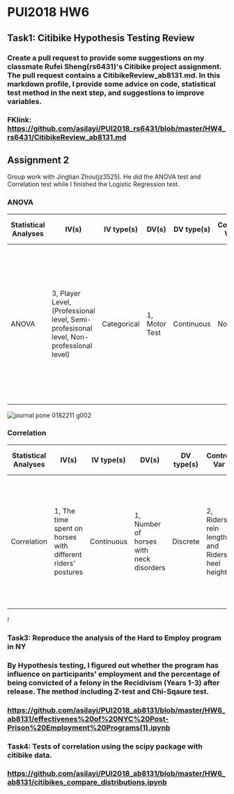 # PUI2018 HW6
## Task1: Citibike Hypothesis Testing Review
### Create a pull request to provide some suggestions on my classmate Rufei Sheng(rs6431)'s Citibike project assignment. The pull request contains a CitibikeReview_ab8131.md. In this markdown profile, I provide some advice on code, statistical test method in the next step, and suggestions to improve variables.
### FKlink: https://github.com/asilayi/PUI2018_rs6431/blob/master/HW4_rs6431/CitibikeReview_ab8131.md

## Assignment 2
Group work with Jingtian Zhou(jz3525). He did the ANOVA test and Correlation test while I finished the Logistic Regression test.
### ANOVA
| Statistical Analyses  | IV(s) | IV type(s) | DV(s) | DV type(s) | Control Var | Control Var type | Question to be answered | H0 | alpha | link to paper |
| --- | --- | --- | --- | --- | --- | --- | --- | --- | --- | --- |
| ANOVA  | 3, Player Level, (Professional level, Semi-profesisonal level, Non-professional level)  | Categorical  | 1, Motor Test  | Continuous  | None  | None  | Is the prognostic relevance of motor prognostic valid for identifying talents for potential players  | Players who reached APL1 had better scores in all motor test than the players who made it to the semi-professional or non-professional level  | 0.05  | [The influence of speed abilities and technical skills in early adolescence on adult success in soccer: A long-term prospective analysis using ANOVA and SEM approaches](https://journals.plos.org/plosone/article?id=10.1371/journal.pone.0182211)  |

![journal pone 0182211 g002](https://user-images.githubusercontent.com/10840545/47044980-a713ef80-d15f-11e8-820b-b85f08c26d16.PNG)
### Correlation
| Statistical Analyses  | IV(s) | IV type(s) | DV(s) | DV type(s) | Control Var | Control Var type | Question to be answered | H0 | alpha | link to paper |
| --- | --- | --- | --- | --- | --- | --- | --- | --- | --- | --- |
| Correlation  | 1, The time spent on horses with different riders' postures  | Continuous  | 1, Number of horses with neck disorders  | Discrete  | 2, Riders' rein length and Riders' heel height  | Continuous  | Is the number of horses with neck disorders larger with more time spent on low hands positions than on positions in control gourps?  | Number of horses with neck disorders in low hands positions is smaller than that in control group | 0.05  | [Human Direct Actions May Alter Animal Welfare, a Study on Horses (Equus caballus)](https://journals.plos.org/plosone/article?id=10.1371/journal.pone.0010257)  |

!

### Task3: Reproduce the analysis of the Hard to Employ program in NY
### By Hypothesis testing, I figured out whether the program has influence on participants' employment and the percentage of being convicted of a felony in the Recidivism (Years 1-3) after release. The method including Z-test and Chi-Sqaure test.

### https://github.com/asilayi/PUI2018_ab8131/blob/master/HW6_ab8131/effectivenes%20of%20NYC%20Post-Prison%20Employment%20Programs(1).ipynb

### Task4: Tests of correlation using the scipy package with citibike data.

### https://github.com/asilayi/PUI2018_ab8131/blob/master/HW6_ab8131/citibikes_compare_distributions.ipynb
